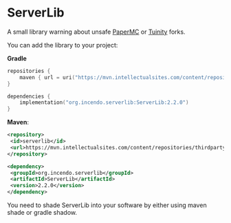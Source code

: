 # ServerLib

A small library warning about unsafe [PaperMC](https://github.com/PaperMC/Paper) or [Tuinity](https://github.com/Spottedleaf/Tuinity) forks.

You can add the library to your project:

**Gradle**
```kotlin
repositories {
    maven { url = uri("https://mvn.intellectualsites.com/content/repositories/thirdparty") }
}

dependencies {
    implementation("org.incendo.serverlib:ServerLib:2.2.0")
}
```

**Maven**:
```xml
<repository>
 <id>serverlib</id>
 <url>https://mvn.intellectualsites.com/content/repositories/thirdparty</url>
</repository>

<dependency>  
 <groupId>org.incendo.serverlib</groupId>
 <artifactId>ServerLib</artifactId>
 <version>2.2.0</version>
</dependency>
``` 

You need to shade ServerLib into your software by either using maven shade or gradle shadow.

